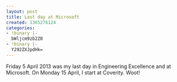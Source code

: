 ```yaml
---
layout: post
title: Last day at Microsoft
created: 1365276124
categories:
- !binary |-
  bWljcm9zb2Z0
- !binary |-
  Y292ZXJpdHk=
---
```

Friday 5 April 2013 was my last day in Engineering Excellence and at Microsoft. On Monday 15 April, I start at Coverity. Woot!
